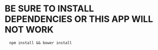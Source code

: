 # BE SURE TO INSTALL DEPENDENCIES OR THIS APP WILL NOT WORK #

```
  npm install && bower install
```
